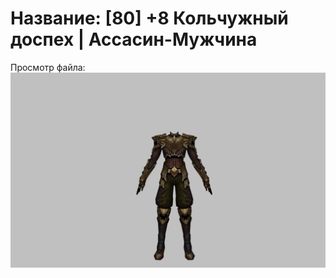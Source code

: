 # Название: [80] +8 Кольчужный доспех | Ассасин-Мужчина

Просмотр файла:
![p060005.png](p060005.png)